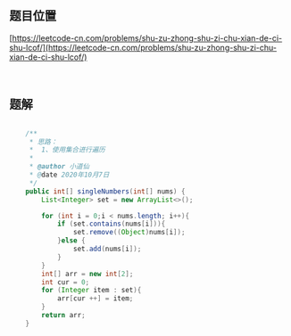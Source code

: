 ## 题目位置

[https://leetcode-cn.com/problems/shu-zu-zhong-shu-zi-chu-xian-de-ci-shu-lcof/](https://leetcode-cn.com/problems/shu-zu-zhong-shu-zi-chu-xian-de-ci-shu-lcof/)

<br/>

## 题解


```java

    /**
     * 思路：
     *  1、使用集合进行遍历
     *  
     * @author 小道仙
     * @date 2020年10月7日
     */
    public int[] singleNumbers(int[] nums) {
        List<Integer> set = new ArrayList<>();

        for (int i = 0;i < nums.length; i++){
            if (set.contains(nums[i])){
                set.remove((Object)nums[i]);
            }else {
                set.add(nums[i]);
            }
        }
        int[] arr = new int[2];
        int cur = 0;
        for (Integer item : set){
            arr[cur ++] = item;
        }
        return arr;
    }


```